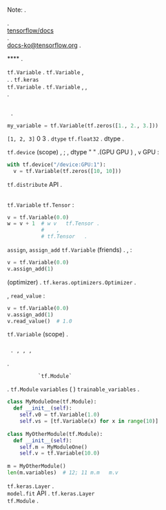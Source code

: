 # 

Note:     .           

[  ](https://github.com/tensorflow/docs/blob/master/site/en/guide/variable.md)
    .     
[tensorflow/docs](https://github.com/tensorflow/docs)     
.    
[docs-ko@tensorflow.org](https://groups.google.com/a/tensorflow.org/forum/#!forum/docs-ko)
  .

 ****          .

 `tf.Variable`  .  `tf.Variable`   ,   
   .      . `tf.keras`      
  `tf.Variable` .    `tf.Variable` , ,  
.

##  

     .

``` python
my_variable = tf.Variable(tf.zeros([1., 2., 3.]))
```

   `[1, 2, 3]`  0  3   .    `dtype`
`tf.float32`  . dtype     .

`tf.device` (scope) ,    ;  ,  dtype  " "
 .(GPU     GPU  ) ,   `v` 
   GPU :

``` python
with tf.device("/device:GPU:1"):
  v = tf.Variable(tf.zeros([10, 10]))
```

 `tf.distribute` API         .

##  

  `tf.Variable`     `tf.Tensor`  :

``` python
v = tf.Variable(0.0)
w = v + 1  # w v   tf.Tensor .
           #    ,  
           # tf.Tensor   .
```

   `assign`, `assign_add`  `tf.Variable`   (friends)
. ,      :

``` python
v = tf.Variable(0.0)
v.assign_add(1)
```

  (optimizer)           .
`tf.keras.optimizers.Optimizer`     .

, `read_value`       :

```python
v = tf.Variable(0.0)
v.assign_add(1)
v.read_value()  # 1.0
```

`tf.Variable`    (scope)   .

###  

     . , , ,          
   .

              `tf.Module` 
. `tf.Module`  `variables`           (
)   `trainable_variables`   .

```python
class MyModuleOne(tf.Module):
  def __init__(self):
    self.v0 = tf.Variable(1.0)
    self.vs = [tf.Variable(x) for x in range(10)]
    
class MyOtherModule(tf.Module):
  def __init__(self):
    self.m = MyModuleOne()
    self.v = tf.Variable(10.0)
    
m = MyOtherModule()
len(m.variables)  # 12; 11 m.m   m.v

```

   `tf.keras.Layer`      .      
  `model.fit`    API    . `tf.keras.Layer`  
`tf.Module`   .
